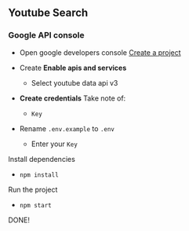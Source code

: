 ## Youtube Search

### Google API console

* Open google developers console [Create a project](https://console.developers.google.com/)
* Create **Enable apis and services**
    * Select youtube data api v3
* **Create credentials** Take note of:
    * `Key`

* Rename `.env.example` to `.env`
    * Enter your `Key`

Install dependencies
* `npm install`

Run the project
* `npm start`

DONE!
